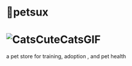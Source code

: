 # 🐾petsux
# ![CatsCuteCatsGIF](https://github.com/Achchaimae/petsux/assets/92895971/22d1840f-4e62-4f71-b6eb-ebd6fe82e4aa)

a pet store for training, adoption , and pet health
